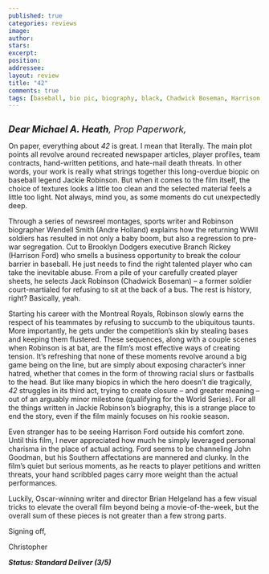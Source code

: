 ```yaml
---
published: true
categories: reviews
image:
author: 
stars: 
excerpt: 
position: 
addressee: 
layout: review
title: "42"
comments: true
tags: [baseball, bio pic, biography, black, Chadwick Boseman, Harrison Ford, inspired by, Jackie Robinson, Letters, MLB, true story]
---
```

<div><p><span class="full-image-block ssNonEditable"><span><a href="/letters/2013/4/11/42.html"><img src="http://static.squarespace.com/static/5005f6bcc4aa41161b33e89e/5329cf1fe4b07c068ebf74de/5329cf1fe4b07c068ebf7815/1365712005031/42.jpg" alt="" /></a></span></span></p>
<p><em style="font-size:130%;"><strong>Dear Michael A. Heath</strong>, Prop Paperwork,</em></p>
<p>On paper, everything about <em>42</em> is great. I mean that literally. The main plot points all revolve around recreated newspaper articles, player profiles, team contracts, hand-written petitions, and hate-mail death threats. In other words, your work is really what strings together this long-overdue biopic on baseball legend Jackie Robinson. But when it comes to the film itself, the choice of textures looks a little too clean and the selected material feels a little too light. Not always, mind you, as some moments do cut unexpectedly deep.</p>
<p>Through a series of newsreel montages, sports writer and Robinson biographer Wendell Smith (Andre Holland) explains how the returning WWII soldiers has resulted in not only a baby boom, but also a regression to pre-war segregation.  Cut to Brooklyn Dodgers executive Branch Rickey (Harrison Ford) who smells a business opportunity to break the colour barrier in baseball. He just needs to find the right talented player who can take the inevitable abuse. From a pile of your carefully created player sheets, he selects Jack Robinson (Chadwick Boseman) &ndash; a former soldier court-martialed for refusing to sit at the back of a bus. The rest is history, right? Basically, yeah.</p>
<p>Starting his career with the Montreal Royals, Robinson slowly earns the respect of his teammates by refusing to succumb to the ubiquitous taunts. More importantly, he gets under the competition&rsquo;s skin by stealing bases and keeping them flustered. These sequences, along with a couple scenes when Robinson is at bat, are the film&rsquo;s most effective ways of creating tension. It&rsquo;s refreshing that none of these moments revolve around a big game being on the line, but are simply about exposing character&rsquo;s inner hatred, whether that comes in the form of throwing racial slurs or fastballs to the head. But like many biopics in which the hero doesn&rsquo;t die tragically, <em>42</em> struggles in its third act, trying to create closure &ndash; and greater meaning &ndash; out of an arguably minor milestone (qualifying for the World Series). For all the things written in Jackie Robinson&rsquo;s biography, this is a strange place to end the story, even if the film mainly focuses on his rookie season.</p>
<p>Even stranger has to be seeing Harrison Ford outside his comfort zone. Until this film, I never appreciated how much he simply leveraged personal charisma in the place of actual acting. Ford seems to be channeling John Goodman, but his Southern affectations are mannered and clunky. In the film&rsquo;s quiet but serious moments, as he reacts to player petitions and written threats, your hand scribbled pages carry more weight than the actual performances.</p>
<p>Luckily, Oscar-winning writer and director Brian Helgeland has a few visual tricks to elevate the overall film beyond being a movie-of-the-week, but the overall sum of these pieces is not greater than a few strong parts.</p>
<p>Signing off,</p>
<p>Christopher</p>
<p><strong><em>Status: Standard Deliver (3/5)</em></strong></p></div>
